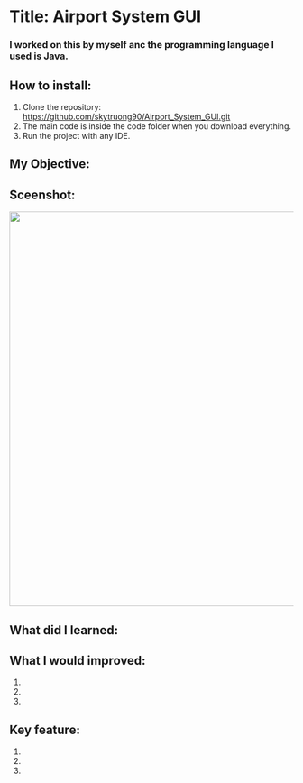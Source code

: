# Title: Airport System GUI
### I worked on this by myself anc the programming language I used is Java. 

## How to install:
1. Clone the repository: https://github.com/skytruong90/Airport_System_GUI.git
2. The main code is inside the code folder when you download everything.
3. Run the project with any IDE.

## My Objective: 
### 

## Sceenshot:
<img src= "" width="700">

## What did I learned:


## What I would improved:
1. 
2. 
3. 

## Key feature:
1. 
2. 
3.
